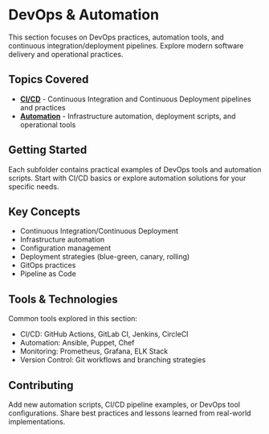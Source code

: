 # DevOps & Automation

This section focuses on DevOps practices, automation tools, and continuous integration/deployment pipelines. Explore modern software delivery and operational practices.

## Topics Covered

- **[CI/CD](ci_cd/)** - Continuous Integration and Continuous Deployment pipelines and practices
- **[Automation](automation/)** - Infrastructure automation, deployment scripts, and operational tools

## Getting Started

Each subfolder contains practical examples of DevOps tools and automation scripts. Start with CI/CD basics or explore automation solutions for your specific needs.

## Key Concepts

- Continuous Integration/Continuous Deployment
- Infrastructure automation
- Configuration management
- Deployment strategies (blue-green, canary, rolling)
- GitOps practices
- Pipeline as Code

## Tools & Technologies

Common tools explored in this section:
- CI/CD: GitHub Actions, GitLab CI, Jenkins, CircleCI
- Automation: Ansible, Puppet, Chef
- Monitoring: Prometheus, Grafana, ELK Stack
- Version Control: Git workflows and branching strategies

## Contributing

Add new automation scripts, CI/CD pipeline examples, or DevOps tool configurations. Share best practices and lessons learned from real-world implementations.